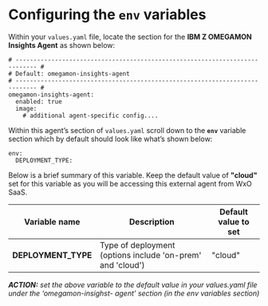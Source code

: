 # Configuring the `env` variables

Within your `values.yaml` file, locate the section for the **IBM Z OMEGAMON Insights Agent** as shown below:

```
# ---------------------------------------------------------------------------- #
# Default: omegamon-insights-agent
# ---------------------------------------------------------------------------- #
omegamon-insights-agent:
  enabled: true
  image:
    # additional agent-specific config....
```

Within this agent’s section of `values.yaml` scroll down to the **`env`** variable section which by default should look like what’s shown below:

```
env:
  DEPLOYMENT_TYPE:
```

Below is a brief summary of this variable. Keep the default value of **"cloud"** set for this variable as you will be accessing this external agent from WxO SaaS.

**Variable name** | **Description** | **Default value to set**
--- | --- | ---
**DEPLOYMENT_TYPE** | Type of deployment (options include 'on-prem' and 'cloud') | "cloud"

***ACTION:** set the above variable to the default value in your values.yaml file under the ‘omegamon-insighst- agent’ section (in the env variables section)*